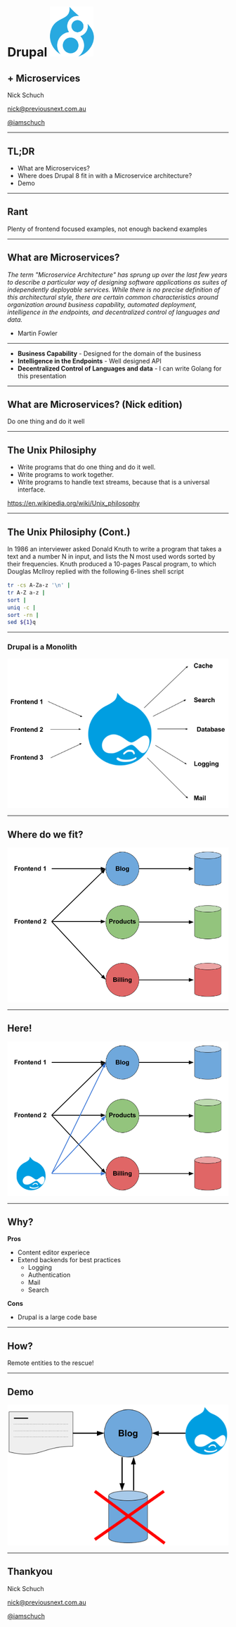 # Drupal <img src="images/d8-logo.png" alt="Drupal 8 logo" width="100" style="background:none; border:none; margin: 0; box-shadow: none">

## + Microservices

Nick Schuch

<nick@previousnext.com.au>

[@iamschuch](https://twitter.com/iamschuch)

---

## TL;DR

- What are Microservices?
- Where does Drupal 8 fit in with a Microservice architecture?
- Demo

---

## Rant

Plenty of frontend focused examples, not enough backend examples

---

## What are Microservices?

_The term "Microservice Architecture" has sprung up over the last few years to describe a particular way of designing software applications as suites of independently deployable services. While there is no precise definition of this architectural style, there are certain common characteristics around organization around business capability, automated deployment, intelligence in the endpoints, and decentralized control of languages and data._

- Martin Fowler

---

- **Business Capability** - Designed for the domain of the business
- **Intelligence in the Endpoints** - Well designed API
- **Decentralized Control of Languages and data** - I can write Golang for this presentation

---

## What are Microservices? (Nick edition)

Do one thing and do it well

---

## The Unix Philosiphy

- Write programs that do one thing and do it well.
- Write programs to work together.
- Write programs to handle text streams, because that is a universal interface.

https://en.wikipedia.org/wiki/Unix_philosophy

---

## The Unix Philosiphy (Cont.)

In 1986 an interviewer asked Donald Knuth to write a program that takes a text and a number N in input, and lists the N most used words sorted by their frequencies. Knuth produced a 10-pages Pascal program, to which Douglas McIlroy replied with the following 6-lines shell script

```bash
tr -cs A-Za-z '\n' |
tr A-Z a-z |
sort |
uniq -c |
sort -rn |
sed ${1}q
```

---

### Drupal is a Monolith

![Current](images/current.png)

---

## Where do we fit?

![Microservices](images/microservices.png)

---

## Here!

![Microservices](images/microservices_drupal.png)

---

## Why?

**Pros**

- Content editor experiece
- Extend backends for best practices
  - Logging
  - Authentication
  - Mail
  - Search

**Cons**

- Drupal is a large code base

---

## How?

Remote entities to the rescue!

---

## Demo

![Microservices](images/demo.png)

---

## Thankyou

Nick Schuch

<nick@previousnext.com.au>

[@iamschuch](https://twitter.com/iamschuch)
